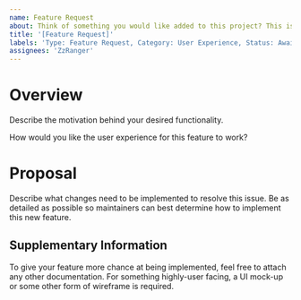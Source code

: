 ```yaml
---
name: Feature Request
about: Think of something you would like added to this project? This is how to do it.
title: '[Feature Request]'
labels: 'Type: Feature Request, Category: User Experience, Status: Awaiting Triage'
assignees: 'ZzRanger'
---
```


# Overview

Describe the motivation behind your desired functionality.

How would you like the user experience for this feature to work?

# Proposal

Describe what changes need to be implemented to resolve this issue. Be as
detailed as possible so maintainers can best determine how to implement this
new feature.

## Supplementary Information

To give your feature more chance at being implemented, feel free to attach any
other documentation. For something highly-user facing, a UI mock-up or some
other form of wireframe is required.
